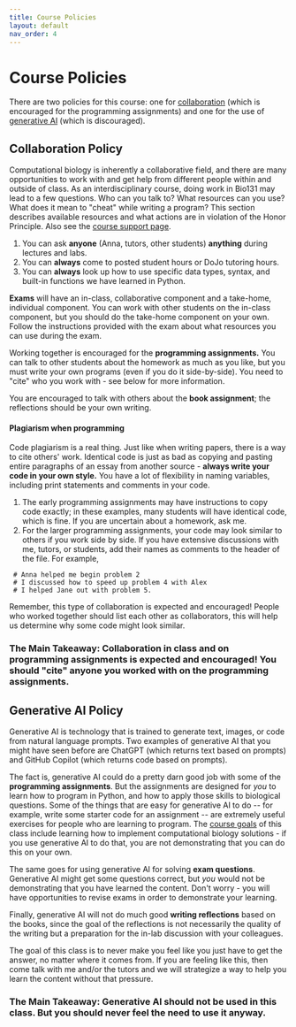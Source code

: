 ```yaml
---
title: Course Policies
layout: default
nav_order: 4
---
```


# Course Policies

There are two policies for this course: one for [collaboration](#collaboration-policy) (which is encouraged for the programming assignments) and one for the use of [generative AI](#generative-ai) (which is discouraged).

## Collaboration Policy

Computational biology is inherently a collaborative field, and there are many opportunities to work with and get help from different people within and outside of class. As an interdisciplinary course, doing work in Bio131 may lead to a few questions.  Who can you talk to? What resources can you use?  What does it mean to "cheat" while writing a program? This section describes available resources and what actions are in violation of the Honor Principle. Also see the [course support page](support.md).

1. You can ask **anyone** (Anna, tutors, other students) **anything** during lectures and labs.
2. You can **always** come to posted student hours or DoJo tutoring hours.
3. You can **always** look up how to use specific data types, syntax, and built-in functions we have learned in Python.

**Exams** will have an in-class, collaborative component and a take-home, individual component. You can work with other students on the in-class component, but you should do the take-home component on your own. Follow the instructions provided with the exam about what resources you can use during the exam.

Working together is encouraged for the **programming assignments.** You can talk to other students about the homework as much as you like, but you must write your own programs (even if you do it side-by-side). You need to "cite" who you work with - see below for more information.

You are encouraged to talk with others about the **book assignment**; the reflections should be your own writing.

#### Plagiarism when programming

Code plagiarism is a real thing.  Just like when writing papers, there is a way to cite others' work.  Identical code is just as bad as copying and pasting entire paragraphs of an essay from another source - **always write your code in your own style.**  You have a lot of flexibility in naming variables, including print statements and comments in your code.

1. The early programming assignments may have instructions to copy code exactly; in these examples, many students will have identical code, which is fine.  If you are uncertain about a homework, ask me.
2. For the larger programming assignments, your code may look similar to others if you work side by side.  If you have extensive discussions with me, tutors, or students, add their names as comments to the header of the file. For example,

```
 # Anna helped me begin problem 2
 # I discussed how to speed up problem 4 with Alex
 # I helped Jane out with problem 5.
```

Remember, this type of collaboration is expected and encouraged! People who worked together should list each other as collaborators, this will help us determine why some code might look similar.

### The Main Takeaway: Collaboration in class and on programming assignments is expected and encouraged! You should "cite" anyone you worked with on the programming assignments.

## Generative AI Policy

Generative AI is technology that is trained to generate text, images, or code from natural language prompts.  Two examples of generative AI that you might have seen before are ChatGPT (which returns text based on prompts) and GitHub Copilot (which returns code based on prompts).

The fact is, generative AI could do a pretty darn good job with some of the **programming assignments**. But the assignments are designed for _you_ to learn how to program in Python, and how to apply those skills to biological questions. Some of the things that are easy for generative AI to do -- for example, write some starter code for an assignment -- are extremely useful exercises for people who are learning to program. The [course goals](goals.md) of this class include learning how to implement computational biology solutions - if you use generative AI to do that, you are not demonstrating that you can do this on your own.

The same goes for using generative AI for solving **exam questions**. Generative AI might get some questions correct, but _you_ would not be demonstrating that you have learned the content. Don't worry - you will have opportunities to revise exams in order to demonstrate your learning.

Finally, generative AI will not do much good **writing reflections** based on the books, since the goal of the reflections is not necessarily the quality of the writing but a preparation for the in-lab discussion with your colleagues.

The goal of this class is to never make you feel like you just have to get the answer, no matter where it comes from. If you are feeling like this, then come talk with me and/or the tutors and we will strategize a way to help you learn the content without that pressure.

### The Main Takeaway: Generative AI should not be used in this class. But you should never feel the need to use it anyway.
